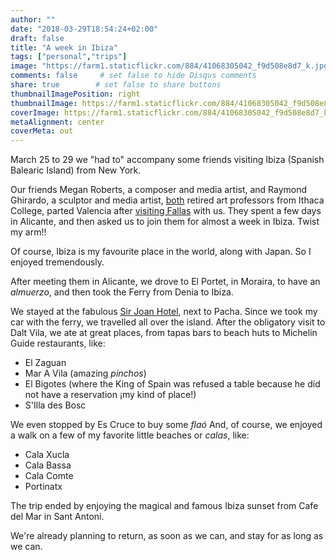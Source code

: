 ```yaml
---
author: ""
date: "2018-03-29T18:54:24+02:00"
draft: false
title: "A week in Ibiza"
tags: ["personal","trips"]
image: "https://farm1.staticflickr.com/884/41068305042_f9d508e8d7_k.jpg"
comments: false     # set false to hide Disqus comments
share: true        # set false to share buttons
thumbnailImagePosition: right
thumbnailImage: https://farm1.staticflickr.com/884/41068305042_f9d508e8d7_k.jpg
coverImage: https://farm1.staticflickr.com/884/41068305042_f9d508e8d7_k.jpg
metaAlignment: center
coverMeta: out
---
```


March 25 to 29 we "had to" accompany some friends visiting Ibiza (Spanish Balearic Island) from New York.

<!--more-->

Our friends Megan Roberts, a composer and media artist, and Raymond Ghirardo, a sculptor and media artist, [both](http://www.roberts-ghirardo.net) retired art professors from Ithaca College, parted Valencia after [visiting Fallas](https://blog.cortell.net/2018/03/fallas-with-friends/) with us. They spent a few days in Alicante, and then asked us to join them for almost a week in Ibiza. Twist my arm!!

Of course, Ibiza is my favourite place in the world, along with Japan. So I enjoyed tremendously.

After meeting them in Alicante, we drove to El Portet, in Moraira, to have an *almuerzo*, and then took the Ferry from Denia to Ibiza.

We stayed at the fabulous [Sir Joan Hotel](http://www.sirhotels.com/joan), next to Pacha. Since we took my car with the ferry, we travelled all over the island. After the obligatory visit to Dalt Vila, we ate at great places, from tapas bars to beach huts to Michelin Guide restaurants, like:

- El Zaguan
- Mar A Vila (amazing *pinchos*)
- El Bigotes (where the King of Spain was refused a table because he did not have a reservation ¡my kind of place!)
- S'Illa des Bosc

We even stopped by Es Cruce to buy some *flaó* And, of course, we enjoyed a walk on a few of my favorite little beaches or *calas*, like:

- Cala Xucla
- Cala Bassa
- Cala Comte
- Portinatx

The trip ended by enjoying the magical and famous Ibiza sunset from Cafe del Mar in Sant Antoni.

We're already planning to return, as soon as we can, and stay for as long as we can.

<div id="flickrembed"></div><div style="position:absolute; top:-70px; display:block; text-align:center; z-index:-1;"></div><script src='https://flickrembed.com/embed_v2.js.php?source=flickr&layout=responsive&input=www.flickr.com/photos/jcortell/albums/72157694217030014&sort=5&by=album&theme=default&scale=fill&limit=100&skin=default&autoplay=true'></script>
